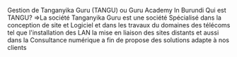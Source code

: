 Gestion de Tanganyika Guru (TANGU) ou Guru Academy In Burundi
Qui est TANGU?
=>La société Tanganyika Guru est une société Spécialisé dans la conception de site et Logiciel et dans les travaux du domaines des télécoms tel que l'installation des LAN la mise en liaison des sites distants et aussi dans la Consultance numérique a fin de propose des solutions adapte à nos clients
